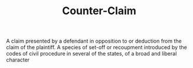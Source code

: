 ---
title: Counter-Claim
letter: C
permalink: "/definitions/bld-counter-claim.html"
body: A claim presented by a defendant in opposition to or deduction from the claim
  of the plaintiff. A species of set-off or recoupment introduced by the codes of
  civil procedure in several of the states, of a broad and liberal character
published_at: '2018-07-07'
source: Black's Law Dictionary 2nd Ed (1910)
layout: post
---